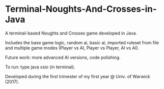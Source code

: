 # Terminal-Noughts-And-Crosses-in-Java
A terminal-based Noughts and Crosses game developed in Java.

Includes the base game logic, random ai, basic ai, imported ruleset from file and multiple game modes (Player vs AI, Player vs Player, AI vs AI). 

Future work: more advanced AI versions, code polishing.

To run: type java xsio (in terminal).

Developed during the first trimester of my first year @ Univ. of Warwick (2017).
